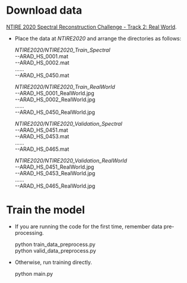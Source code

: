 # Download data
[NTIRE 2020 Spectral Reconstruction Challenge - Track 2: Real World](https://competitions.codalab.org/competitions/22226).

- Place the data at *NTIRE2020* and arrange the directories as follows:

    *NTIRE2020/NTIRE2020_Train_Spectral*  
    --ARAD_HS_0001.mat  
    --ARAD_HS_0002.mat  
    ......  
    --ARAD_HS_0450.mat  
    
    *NTIRE2020/NTIRE2020_Train_RealWorld*  
    --ARAD_HS_0001_RealWorld.jpg  
    --ARAD_HS_0002_RealWorld.jpg  
    ......  
    --ARAD_HS_0450_RealWorld.jpg  
    
    *NTIRE2020/NTIRE2020_Validation_Spectral*  
    --ARAD_HS_0451.mat  
    --ARAD_HS_0453.mat  
    ......  
    --ARAD_HS_0465.mat  
    
    *NTIRE2020/NTIRE2020_Validation_RealWorld*  
    --ARAD_HS_0451_RealWorld.jpg  
    --ARAD_HS_0453_RealWorld.jpg  
    ......  
    --ARAD_HS_0465_RealWorld.jpg  
    
# Train the model
- If you are running the code for the first time, remember data pre-processing.

    python train_data_preprocess.py  
    python valid_data_preprocess.py  
    
- Otherwise, run training directly.

    python main.py  
    

